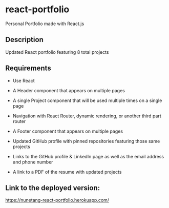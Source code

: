 # react-portfolio

Personal Portfolio made with React.js

## Description

Updated React portfolio featuring 8 total projects

## Requirements

 * Use React

 * A Header component that appears on multiple pages

 * A single Project component that will be used multiple times on a single page

 * Navigation with React Router, dynamic rendering, or another third part router

 * A Footer component that appears on multiple pages

 * Updated GitHub profile with pinned repositories featuring those same projects

 * Links to the GitHub profile & LinkedIn page as well as the email address and phone number

 * A link to a PDF of the resume with updated projects


## Link to the deployed version:

https://nunetang-react-portfolio.herokuapp.com/







